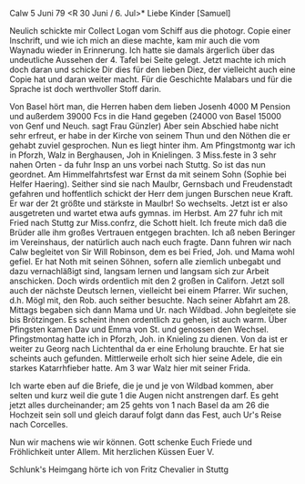  Calw 5 Juni 79
 <R 30 Juni / 6. Jul>*
Liebe Kinder [Samuel]

Neulich schickte mir Collect Logan vom Schiff aus die photogr. Copie einer Inschrift, und wie ich mich an diese machte, kam mir auch die vom Waynadu wieder in Erinnerung. Ich hatte sie damals ärgerlich über das undeutliche Aussehen der 4. Tafel bei Seite gelegt. Jetzt machte ich mich doch daran und schicke Dir dies für den lieben Diez, der vielleicht auch eine Copie hat und daran weiter macht. Für die Geschichte Malabars und für die Sprache ist doch werthvoller Stoff darin.

Von Basel hört man, die Herren haben dem lieben Josenh 4000 M Pension und außerdem 39000 Fcs in die Hand gegeben (24000 von Basel 15000 von Genf und Neuch. sagt Frau Günzler) Aber sein Abschied habe nicht sehr erfreut, er habe in der Kirche von seinem Thun und den Nöthen die er gehabt zuviel gesprochen. Nun es liegt hinter ihm. Am Pfingstmontg war ich in Pforzh, Walz in Berghausen, Joh in Knielingen. 3 Miss.feste in 3 sehr nahen Orten - da fuhr Insp an uns vorbei nach Stuttg. So ist das nun geordnet. 
Am Himmelfahrtsfest war Ernst da mit seinem Sohn (Sophie bei Helfer Haering). Seither sind sie nach Maulbr, Gernsbach und Freudenstadt gefahren und hoffentlich schickt der Herr dem jungen Burschen neue Kraft. Er war der 2t größte und stärkste in Maulbr! So wechselts. Jetzt ist er also ausgetreten und wartet etwa aufs gymnas. im Herbst. Am 27 fuhr ich mit Fried nach Stuttg zur Miss.confrz, die Schott hielt. Ich freute mich daß die Brüder alle ihm großes Vertrauen entgegen brachten. Ich aß neben Beringer im Vereinshaus, der natürlich auch nach euch fragte. Dann fuhren wir nach Calw begleitet von Sir Will Robinson, dem es bei Fried, Joh. und Mama wohl gefiel. Er hat Noth mit seinen Söhnen, sofern alle ziemlich unbegabt und dazu vernachläßigt sind, langsam lernen und langsam sich zur Arbeit anschicken. Doch wirds ordentlich mit den 2 großen in Californ. Jetzt soll auch der nächste Deutsch lernen, vielleicht bei einem Pfarrer. Wir suchen, d.h. Mögl mit, den Rob. auch seither besuchte. Nach seiner Abfahrt am 28. Mittags begaben sich dann Mama und Ur. nach Wildbad. John begleitete sie bis Brötzingen. Es scheint ihnen ordentlich zu gehen, ist auch warm. Über Pfingsten kamen Dav und Emma von St. und genossen den Wechsel. Pfingstmontag hatte ich in Pforzh, Joh. in Knieling zu dienen. Von da ist er weiter zu Georg nach Lichtenthal da er eine Erholung brauchte. Er hat sie scheints auch gefunden. Mittlerweile erholt sich hier seine Adele, die ein starkes Katarrhfieber hatte. Am 3 war Walz hier mit seiner Frida.

Ich warte eben auf die Briefe, die je und je von Wildbad kommen, aber selten und kurz weil die gute <Frau Doktor Gundert>1 die Augen nicht anstrengen darf. Es geht jetzt alles durcheinander; am 25 gehts von <Calw>1 nach Basel da am 26 die Hochzeit sein soll und gleich darauf folgt dann das Fest, auch Ur's Reise nach Corcelles.

Nun wir machens wie wir können. Gott schenke Euch Friede und Fröhlichkeit unter Allem. Mit herzlichen Küssen
 Euer V.

Schlunk's Heimgang hörte ich von Fritz Chevalier in Stuttg
